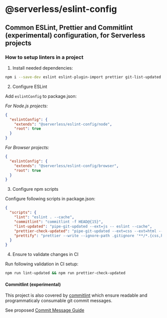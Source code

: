 # @serverless/eslint-config

## Common ESLint, Prettier and Commitlint (experimental) configuration, for Serverless projects

### How to setup linters in a project

1. Install needed dependencies:

```bash
npm i --save-dev eslint eslint-plugin-import prettier git-list-updated
```

2. Configure ESLint

Add `eslintConfig` to package.json:

_For Node.js projects:_

```json
{
  "eslintConfig": {
    "extends": "@serverless/eslint-config/node",
    "root": true
  }
}
```

_For Browser projects:_

```json
{
  "eslintConfig": {
    "extends": "@serverless/eslint-config/browser",
    "root": true
  }
}
```

3. Configure npm scripts

Configure following scripts in package.json:

```json
{
  "scripts": {
    "lint": "eslint . --cache",
    "commitlint": "commitlint -f HEAD@{15}",
    "lint-updated": "pipe-git-updated --ext=js -- eslint --cache",
    "prettier-check-updated": "pipe-git-updated --ext=css --ext=html --ext=js --ext=json --ext=md --ext=yaml --ext=yml -- prettier -c",
    "prettify": "prettier --write --ignore-path .gitignore '**/*.{css,html,js,json,md,yaml,yml}'"
  }
}
```

4. Ensure to validate changes in CI

Run following validation in CI setup:

```bash
npm run lint-updated && npm run prettier-check-updated
```

#### Commitlint (experimental)

This project is also covered by [commitlint](https://commitlint.js.org/) which ensure readable and programmaticaly consumable git commit messages.

See proposed [Commit Message Guide](https://docs.google.com/document/d/1hKUs3qt_aVp_PBI1UqvfaIqKma3jAJimEoGCRGGbOqs/edit#)
